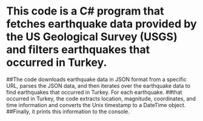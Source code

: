# This code is a C# program that fetches earthquake data provided by the US Geological Survey (USGS) and filters earthquakes that occurred in Turkey.

##The code downloads earthquake data in JSON format from a specific URL, parses the JSON data, and then iterates over the earthquake data to find earthquakes that occurred in Turkey. For each earthquake. ##that occurred in Turkey, the code extracts location, magnitude, coordinates, and time information and converts the Unix timestamp to a DateTime object. 
##Finally, it prints this information to the console.
